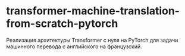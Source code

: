 # transformer-machine-translation-from-scratch-pytorch
Реализация архитектуры Transformer с нуля на PyTorch для задачи машинного перевода с английского на французский.
